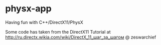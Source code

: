 # physx-app
Having fun with C++/DirectX11/PhysX

Some code has taken from the DirectX11 Tutorial at http://ru.directx.wikia.com/wiki/DirectX_11_шаг_за_шагом @ zeswarchief
